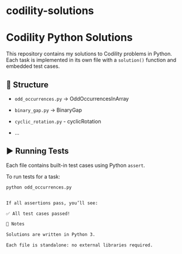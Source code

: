 # codility-solutions

# Codility Python Solutions

This repository contains my solutions to Codility problems in Python.  
Each task is implemented in its own file with a `solution()` function and embedded test cases.  

## 📂 Structure
- `odd_occurrences.py` → OddOccurrencesInArray
- `binary_gap.py` → BinaryGap
- `cyclic_rotation.py` - cyclicRotation


- ...

## ▶️ Running Tests
Each file contains built-in test cases using Python `assert`.

To run tests for a task:
```bash
python odd_occurrences.py


If all assertions pass, you’ll see:

✅ All test cases passed!

🔗 Notes

Solutions are written in Python 3.

Each file is standalone: no external libraries required.
